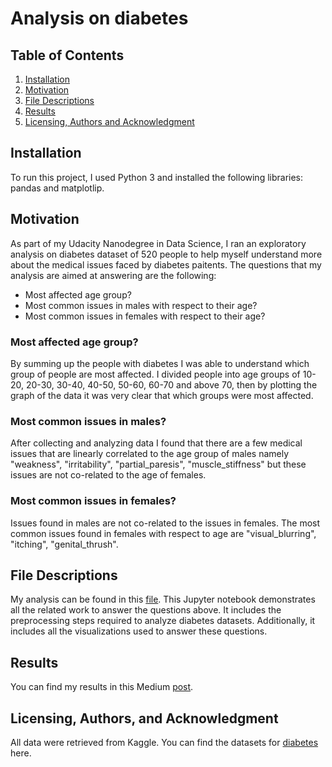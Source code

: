 # Analysis on diabetes

## Table of Contents
1. [Installation](#Installation)
2. [Motivation](#Motivation)
3. [File Descriptions](#FileDescriptions)
4. [Results](#Results)
5. [Licensing, Authors and Acknowledgment](#Licensing,AuthorsandAcknowledgment)

## Installation
To run this project, I used Python 3 and installed the following libraries: pandas and matplotlip.

## Motivation
As part of my Udacity Nanodegree in Data Science, I ran an exploratory analysis on diabetes dataset of 520 people to help myself understand more about the medical issues faced by diabetes paitents. The questions that my analysis are aimed at answering are the following:
- Most affected age group?
- Most common issues in males with respect to their age?
- Most common issues in females with respect to their age?

### Most affected age group?
By summing up the people with diabetes I was able to understand which group of people are most affected. I divided people into age groups of 10-20, 20-30, 30-40, 40-50, 50-60, 60-70 and above 70,
then by plotting the graph of the data it was very clear that which groups were most affected.

### Most common issues in males?
After collecting and analyzing data I found that there are a few medical issues that are linearly correlated to the age group of males namely "weakness", "irritability", "partial_paresis", "muscle_stiffness" but these issues are not co-related to the age of females.

### Most common issues in females?
Issues found in males are not co-related to the issues in females. The most common issues found in females with respect to age are "visual_blurring", "itching", "genital_thrush".

## File Descriptions
My analysis can be found in this [file](https://github.com/talhashaikh5/diabetes-analysis/blob/main/diabetes.ipynb). This Jupyter notebook demonstrates all the related work to answer the questions above. It includes the preprocessing steps required to analyze diabetes datasets. Additionally, it includes all the visualizations used to answer these questions. 

## Results
You can find my results in this Medium [post](https://medium.com/@talha.shaikh5/3-things-you-should-know-about-diabetes-3b9b7acb4420).


## Licensing, Authors, and Acknowledgment
All data were retrieved from Kaggle. You can find the datasets for [diabetes](https://www.kaggle.com/andrewmvd/early-diabetes-classification) here.
